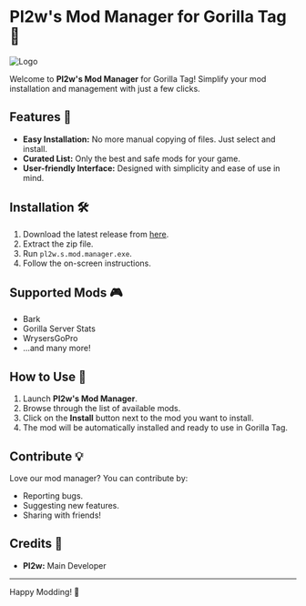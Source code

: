 # Pl2w's Mod Manager for Gorilla Tag 🦍

![Logo](https://media.discordapp.net/attachments/887962015040147486/1142546048523452527/image.png)

Welcome to **Pl2w's Mod Manager** for Gorilla Tag! Simplify your mod installation and management with just a few clicks.

## Features 🌟
- **Easy Installation:** No more manual copying of files. Just select and install.
- **Curated List:** Only the best and safe mods for your game.
- **User-friendly Interface:** Designed with simplicity and ease of use in mind.

## Installation 🛠️
1. Download the latest release from [here](https://github.com/pl2w/pl2w-s-mod-manager/releases/).
2. Extract the zip file.
3. Run `pl2w.s.mod.manager.exe`.
4. Follow the on-screen instructions.

## Supported Mods 🎮
- Bark
- Gorilla Server Stats
- WrysersGoPro
- ...and many more!

## How to Use 📘
1. Launch **Pl2w's Mod Manager**.
2. Browse through the list of available mods.
3. Click on the **Install** button next to the mod you want to install.
4. The mod will be automatically installed and ready to use in Gorilla Tag.

## Contribute 💡
Love our mod manager? You can contribute by:
- Reporting bugs.
- Suggesting new features.
- Sharing with friends!

## Credits 👥
- **Pl2w:** Main Developer

---

Happy Modding! 🎉
